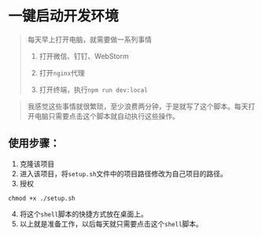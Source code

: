 # 一键启动开发环境
> 每天早上打开电脑，就需要做一系列事情
>1. 打开微信、钉钉、WebStorm
>
>2. 打开`nginx`代理
>
>3. 打开终端，执行`npm run dev:local`

>我感觉这些事情就很繁琐，至少浪费两分钟，于是就写了这个脚本。每天打开电脑只需要点击这个脚本就自动执行这些操作。

## 使用步骤：
1. 克隆该项目
2. 进入该项目，将`setup.sh`文件中的项目路径修改为自己项目的路径。
3. 授权
``` shell
chmod +x ./setup.sh 
```
4. 将这个`shell`脚本的快捷方式放在桌面上。
5. 以上就是准备工作，以后每天就只需要点击这个`shell`脚本。
